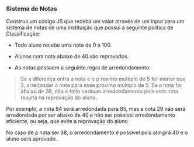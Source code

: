 <h3>Sistema de Notas</h3>

<p>Construa um código JS que receba um valor através de um input para um sistema de notas de uma instituição que possui a seguinte política de Classificação:</p>

* Todo aluno recebe uma nota de 0 a 100.

* Alunos com nota abaixo de 40 são reprovados.

* As notas possuem a seguinte regra de arredondamento:

> Se a diferença entra a nota e o p´roximo múltiplo de 5 for menor que 3, arredondar a nota para esse próximo múltiplo de 5.
> Se a nota for abaixo de 38, não é feito nenhum arredondamento pois esta nota resulta na reprovação do aluno.

<p>Por exemplo, a nota 84 será arredondada para 85, mas a nota 29 não será arredondada por ser abaixo de 40 e não ser possível arredondamento eficiente, ou seja, que evite a reprovação do aluno</p>
<p>No caso de a nota ser 38, o arredondamento é possível pois atingirá 40 e o aluno será aprovado.</p>

